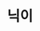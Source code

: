 ---
title: 닉이
github: ssm-lim
email: ssmlimv@gmail.com
homepage: http://ssmlim.tistory.com
sns: https://www.facebook.com/lsmv1222
bio: "집순이에게 필요한건 바로 모각코"
cover_image: /images/profile/ssm-lim.jpg
teams: [1st, 2nd]
---